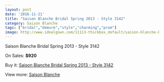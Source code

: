 ```yaml
---
layout: post
date: '2016-11-21'
title: "Saison Blanche Bridal Spring 2013 - Style 3142"
category: Saison Blanche
tags: ["bridal","demure","style","charming","prom"]
image: http://www.idealgown.com/11113-thickbox_default/saison-blanche-bridal-spring-2013-style-3142.jpg
---
```

Saison Blanche Bridal Spring 2013 - Style 3142

On Sales: **$920**
<a href="https://www.idealgown.com/en/saison-blanche/4560-saison-blanche-bridal-spring-2013-style-3142.html"><amp-img layout="responsive" width="600" height="600" src="//www.idealgown.com/11113-thickbox_default/saison-blanche-bridal-spring-2013-style-3142.jpg" alt="Saison Blanche Bridal Spring 2013 - Style 3142 0" /></a>
<a href="https://www.idealgown.com/en/saison-blanche/4560-saison-blanche-bridal-spring-2013-style-3142.html"><amp-img layout="responsive" width="600" height="600" src="//www.idealgown.com/11114-thickbox_default/saison-blanche-bridal-spring-2013-style-3142.jpg" alt="Saison Blanche Bridal Spring 2013 - Style 3142 1" /></a>
<a href="https://www.idealgown.com/en/saison-blanche/4560-saison-blanche-bridal-spring-2013-style-3142.html"><amp-img layout="responsive" width="600" height="600" src="//www.idealgown.com/11115-thickbox_default/saison-blanche-bridal-spring-2013-style-3142.jpg" alt="Saison Blanche Bridal Spring 2013 - Style 3142 2" /></a>

Buy it: [Saison Blanche Bridal Spring 2013 - Style 3142](https://www.idealgown.com/en/saison-blanche/4560-saison-blanche-bridal-spring-2013-style-3142.html "Saison Blanche Bridal Spring 2013 - Style 3142")

View more: [Saison Blanche](https://www.idealgown.com/en/55-saison-blanche "Saison Blanche")